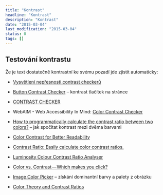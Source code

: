 ```yaml
---
title: "Kontrast"
headline: "Kontrast"
description: "Kontrast"
date: "2015-03-04"
last_modification: "2015-03-04"
status: 0
tags: []
---
```


## Testování kontrastu

Že je text dostatečně kontrastní ke svému pozadí jde zjistit automaticky:

  - [Vysvětlení nepřesnosti contrast checkerů](https://twitter.com/DanHollick/status/1417895151003865090)

  - [Button Contrast Checker](https://www.aditus.io/button-contrast-checker/) – kontrast tlačítek na stránce

  - [CONTRAST CHECKER](http://contrastchecker.com)

  - WebAIM - Web Accessibility In Mind: [Color Contrast Checker](http://webaim.org/resources/contrastchecker/)

  - [How to programmatically calculate the contrast ratio between two colors?](http://stackoverflow.com/questions/9733288/how-to-programmatically-calculate-the-contrast-ratio-between-two-colors) – jak spočítat kontrast mezi dvěma barvami

  - [Color Contrast for Better Readability](http://viget.com/inspire/color-contrast)

  - [Contrast Ratio: Easily calculate color contrast ratios.](http://leaverou.github.io/contrast-ratio/)

  - [Luminosity Colour Contrast Ratio Analyser](http://juicystudio.com/services/luminositycontrastratio.php#specify)

  - [Color vs. Contrast — Which makes you click?](https://medium.com/swlh/color-vs-contrast-which-makes-you-click-38cb719627a2)

  - [Image Color Picker](https://image-color.com) – získání dominantní barvy a palety z obrázku

  - [Color Theory and Contrast Ratios](www.24a11y.com/2019/color-theory-and-contrast-ratios/)